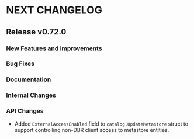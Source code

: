 # NEXT CHANGELOG

## Release v0.72.0

### New Features and Improvements

### Bug Fixes

### Documentation

### Internal Changes

### API Changes
* Added `ExternalAccessEnabled` field to `catalog.UpdateMetastore` struct to support controlling non-DBR client access to metastore entities.
